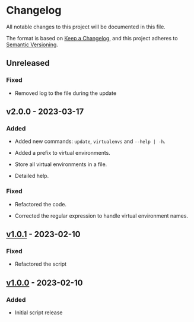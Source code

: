 # Changelog

All notable changes to this project will be documented in this file.

The format is based on [Keep a Changelog](https://keepachangelog.com/en/1.0.0/),
and this project adheres to [Semantic Versioning](https://semver.org/spec/v2.0.0.html).

## Unreleased

### Fixed

- Removed log to the file during the update

## v2.0.0 - 2023-03-17

### Added

- Added new commands: `update`, `virtualenvs` and `--help | -h`.

- Added a prefix to virtual environments.

- Store all virtual environments in a file.

- Detailed help.

### Fixed

- Refactored the code.

- Corrected the regular expression to handle virtual environment names.

## [v1.0.1](https://github.com/afaikiac/pyenvx/releases/tag/v1.0.1) - 2023-02-10

### Fixed

- Refactored the script

## [v1.0.0](https://github.com/afaikiac/pyenvx/releases/tag/v1.0.0) - 2023-02-10

### Added

- Initial script release
